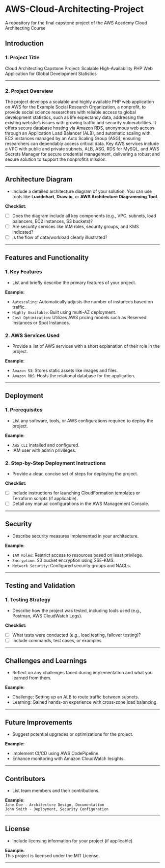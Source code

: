 # AWS-Cloud-Architecting-Project
A repository for the final capstone project of the AWS Academy Cloud Architecting Course


## Introduction  
### 1. Project Title  
Cloud Architecting Capstone Project: Scalable High‑Availability PHP Web Application for Global Development Statistics  


---

### 2. Project Overview  
The project develops a scalable and highly available PHP web application on AWS for the Example Social Research Organization, a nonprofit, to provide social science researchers with reliable access to global development statistics, such as life expectancy data, addressing the existing website’s issues with growing traffic and security vulnerabilities. It offers secure database hosting via Amazon RDS, anonymous web access through an Application Load Balancer (ALB), and automatic scaling with EC2 instances managed by an Auto Scaling Group (ASG), ensuring researchers can dependably access critical data. Key AWS services include a VPC with public and private subnets, ALB, ASG, RDS for MySQL, and AWS Secrets Manager for secure credential management, delivering a robust and secure solution to support the nonprofit’s mission.

---

## Architecture Diagram  
- Include a detailed architecture diagram of your solution. You can use tools like **Lucidchart**, **Draw.io**, or **AWS Architecture Diagramming Tool**.  

**Checklist:**  
- [ ] Does the diagram include all key components (e.g., VPC, subnets, load balancers, EC2 instances, S3 buckets)?  
- [ ] Are security services like IAM roles, security groups, and KMS indicated?  
- [ ] Is the flow of data/workload clearly illustrated?  

---

## Features and Functionality  
### 1. Key Features  
- List and briefly describe the primary features of your project.  

**Example:**  
- `Autoscaling`: Automatically adjusts the number of instances based on traffic.  
- `Highly Available`: Built using multi-AZ deployment.  
- `Cost Optimization`: Utilizes AWS pricing models such as Reserved Instances or Spot Instances.  

### 2. AWS Services Used  
- Provide a list of AWS services with a short explanation of their role in the project.  

**Example:**  
- `Amazon S3`: Stores static assets like images and files.  
- `Amazon RDS`: Hosts the relational database for the application.

---

## Deployment  
### 1. Prerequisites  
- List any software, tools, or AWS configurations required to deploy the project.  

**Example:**  
- `AWS CLI` installed and configured.  
- IAM user with admin privileges.  

### 2. Step-by-Step Deployment Instructions  
- Provide a clear, concise set of steps for deploying the project.  

**Checklist:**  
- [ ] Include instructions for launching CloudFormation templates or Terraform scripts (if applicable).  
- [ ] Detail any manual configurations in the AWS Management Console.  

---

## Security  
- Describe security measures implemented in your architecture.  

**Example:**  
- `IAM Roles`: Restrict access to resources based on least privilege.  
- `Encryption`: S3 bucket encryption using SSE-KMS.  
- `Network Security`: Configured security groups and NACLs.  

---

## Testing and Validation  
### 1. Testing Strategy  
- Describe how the project was tested, including tools used (e.g., Postman, AWS CloudWatch Logs).  

**Checklist:**  
- [ ] What tests were conducted (e.g., load testing, failover testing)?  
- [ ] Include commands, test cases, or examples.  

---

## Challenges and Learnings  
- Reflect on any challenges faced during implementation and what you learned from them.  

**Example:**  
- Challenge: Setting up an ALB to route traffic between subnets.  
- Learning: Gained hands-on experience with cross-zone load balancing.  

---

## Future Improvements  
- Suggest potential upgrades or optimizations for the project.  

**Example:**  
- Implement CI/CD using AWS CodePipeline.  
- Enhance monitoring with Amazon CloudWatch Insights.

---

## Contributors  
- List team members and their contributions.  

**Example:**  
`Jane Doe - Architecture Design, Documentation`  
`John Smith - Deployment, Security Configuration`

---

## License  
- Include licensing information for your project (if applicable).  

**Example:**  
This project is licensed under the MIT License.

---
